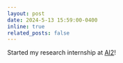 ```yaml
---
layout: post
date: 2024-5-13 15:59:00-0400
inline: true
related_posts: false
---
```


Started my research internship at [AI2](https://allenai.org/)! 
